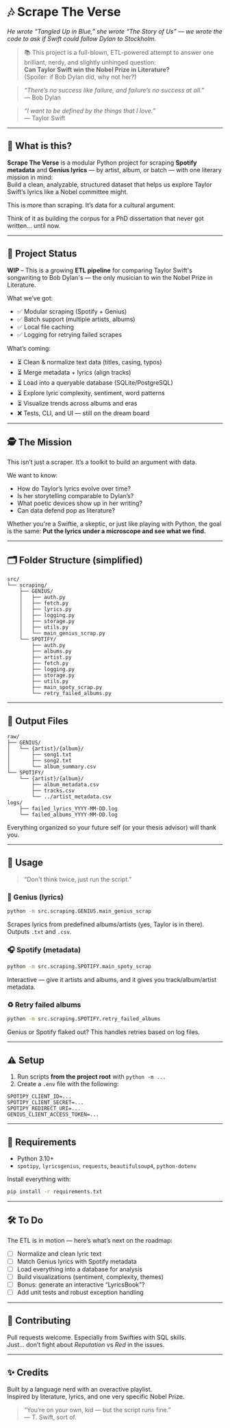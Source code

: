 
# 🎶 Scrape The Verse

*He wrote “Tangled Up in Blue,” she wrote “The Story of Us” — we wrote the code to ask if Swift could follow Dylan to Stockholm.*

> 📚 This project is a full-blown, ETL-powered attempt to answer one brilliant, nerdy, and slightly unhinged question:  
> **Can Taylor Swift win the Nobel Prize in Literature?**  
> (Spoiler: if Bob Dylan did, why not her?)

> *“There’s no success like failure, and failure’s no success at all.”*  
> — Bob Dylan

> *“I want to be defined by the things that I love.”*  
> — Taylor Swift

---

## 🚀 What is this?

**Scrape The Verse** is a modular Python project for scraping **Spotify metadata** and **Genius lyrics** — by artist, album, or batch — with one literary mission in mind:  
Build a clean, analyzable, structured dataset that helps us explore Taylor Swift’s lyrics like a Nobel committee might.

This is more than scraping. It’s data for a cultural argument.

Think of it as building the corpus for a PhD dissertation that never got written… until now.

---

## 🧠 Project Status

**WIP** – This is a growing **ETL pipeline** for comparing Taylor Swift's songwriting to Bob Dylan's — the only musician to win the Nobel Prize in Literature.

What we’ve got:

- ✅ Modular scraping (Spotify + Genius)
- ✅ Batch support (multiple artists, albums)
- ✅ Local file caching
- ✅ Logging for retrying failed scrapes

What’s coming:

- ⏳ Clean & normalize text data (titles, casing, typos)
- ⏳ Merge metadata + lyrics (align tracks)
- ⏳ Load into a queryable database (SQLite/PostgreSQL)
- ⏳ Explore lyric complexity, sentiment, word patterns
- ⏳ Visualize trends across albums and eras
- ❌ Tests, CLI, and UI — still on the dream board

---

## 🕵️ The Mission

This isn’t just a scraper. It’s a toolkit to build an argument with data.

We want to know:
- How do Taylor’s lyrics evolve over time?
- Is her storytelling comparable to Dylan’s?
- What poetic devices show up in her writing?
- Can data defend pop as literature?

Whether you're a Swiftie, a skeptic, or just like playing with Python, the goal is the same:
**Put the lyrics under a microscope and see what we find.**

---

## 🗂 Folder Structure (simplified)

```
src/
└── scraping/
    ├── GENIUS/
    │   ├── auth.py
    │   ├── fetch.py
    │   ├── lyrics.py
    │   ├── logging.py
    │   ├── storage.py
    │   ├── utils.py
    │   └── main_genius_scrap.py
    └── SPOTIFY/
        ├── auth.py
        ├── albums.py
        ├── artist.py
        ├── fetch.py
        ├── logging.py
        ├── storage.py
        ├── utils.py
        ├── main_spoty_scrap.py
        └── retry_failed_albums.py
```

---

## 📁 Output Files

```
raw/
├── GENIUS/
│   └── {artist}/{album}/
│       ├── song1.txt
│       ├── song2.txt
│       └── album_summary.csv
└── SPOTIFY/
    └── {artist}/{album}/
        ├── album_metadata.csv
        ├── tracks.csv
        └── ../artist_metadata.csv
logs/
    ├── failed_lyrics_YYYY-MM-DD.log
    └── failed_albums_YYYY-MM-DD.log
```

Everything organized so your future self (or your thesis advisor) will thank you.

---

## 🧪 Usage

> “Don't think twice, just run the script.”

### 🎤 Genius (lyrics)

```bash
python -m src.scraping.GENIUS.main_genius_scrap
```

Scrapes lyrics from predefined albums/artists (yes, Taylor is in there). Outputs `.txt` and `.csv`.

### 🎧 Spotify (metadata)

```bash
python -m src.scraping.SPOTIFY.main_spoty_scrap
```

Interactive — give it artists and albums, and it gives you track/album/artist metadata.

### ♻️ Retry failed albums

```bash
python -m src.scraping.SPOTIFY.retry_failed_albums
```

Genius or Spotify flaked out? This handles retries based on log files.

---

## ⚠️ Setup

1. Run scripts **from the project root** with `python -m ...`
2. Create a `.env` file with the following:

```
SPOTIPY_CLIENT_ID=...
SPOTIPY_CLIENT_SECRET=...
SPOTIPY_REDIRECT_URI=...
GENIUS_CLIENT_ACCESS_TOKEN=...
```

---

## 🧰 Requirements

- Python 3.10+
- `spotipy`, `lyricsgenius`, `requests`, `beautifulsoup4`, `python-dotenv`

Install everything with:

```bash
pip install -r requirements.txt
```

---

## 🛠 To Do

The ETL is in motion — here’s what’s next on the roadmap:

- [ ] Normalize and clean lyric text
- [ ] Match Genius lyrics with Spotify metadata
- [ ] Load everything into a database for analysis
- [ ] Build visualizations (sentiment, complexity, themes)
- [ ] Bonus: generate an interactive “LyricsBook”?
- [ ] Add unit tests and robust exception handling

---

## 🤝 Contributing

Pull requests welcome. Especially from Swifties with SQL skills.  
Just… don’t fight about *Reputation* vs *Red* in the issues.

---

## ✨ Credits

Built by a language nerd with an overactive playlist.  
Inspired by literature, lyrics, and one very specific Nobel Prize.

> “You’re on your own, kid — but the script runs fine.”  
> — T. Swift, sort of.
